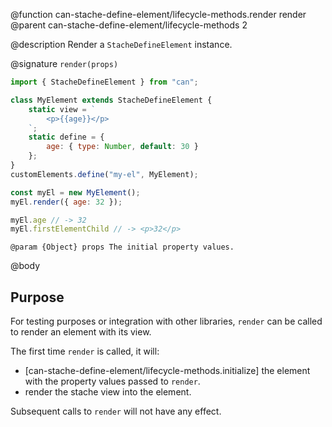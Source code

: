 @function can-stache-define-element/lifecycle-methods.render render
@parent can-stache-define-element/lifecycle-methods 2

@description Render a `StacheDefineElement` instance.

@signature `render(props)`

```js
import { StacheDefineElement } from "can";

class MyElement extends StacheDefineElement {
	static view = `
		<p>{{age}}</p>
	`;
	static define = {
		age: { type: Number, default: 30 }
	};
}
customElements.define("my-el", MyElement);

const myEl = new MyElement();
myEl.render({ age: 32 });

myEl.age // -> 32
myEl.firstElementChild // -> <p>32</p>
```

	@param {Object} props The initial property values.

@body

## Purpose

For testing purposes or integration with other libraries, `render` can be called to render an element with its view.

The first time `render` is called, it will:

- [can-stache-define-element/lifecycle-methods.initialize] the element with the property values passed to `render`.
- render the stache view into the element.

Subsequent calls to `render` will not have any effect.
